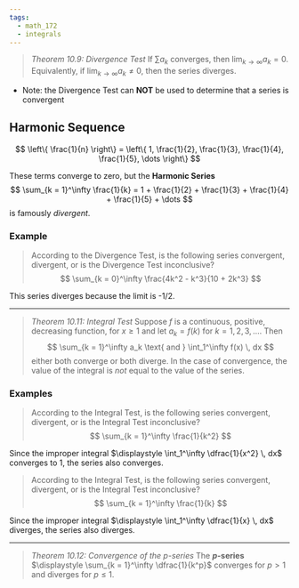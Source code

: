 ```yaml
---
tags:
  - math_172
  - integrals
---
```


> *Theorem 10.9: Divergence Test*
> If $\displaystyle \sum a_k$ converges, then $\displaystyle \lim_{k \to \infty} a_k = 0$. Equivalently, if $\displaystyle \lim_{k \to \infty} a_k \neq 0$, then the series diverges.

- Note: the Divergence Test can **NOT** be used to determine that a series is convergent

## Harmonic Sequence

$$ \left\{ \frac{1}{n} \right\} = \left\{ 1, \frac{1}{2}, \frac{1}{3}, \frac{1}{4}, \frac{1}{5}, \dots \right\} $$

These terms converge to zero, but the **Harmonic Series**
$$ \sum_{k = 1}^\infty \frac{1}{k} = 1 + \frac{1}{2} + \frac{1}{3} + \frac{1}{4} + \frac{1}{5} + \dots $$
is famously *divergent*.

### Example

> According to the Divergence Test, is the following series convergent, divergent, or is the Divergence Test inconclusive?
> $$ \sum_{k = 0}^\infty \frac{4k^2 - k^3}{10 + 2k^3} $$

This series diverges because the limit is -1/2.

---

> *Theorem 10.11: Integral Test*
> Suppose $f$ is a continuous, positive, decreasing function, for $x \geq 1$ and let $a_k = f(k)$ for $k = 1, 2, 3, \dots$. Then
> $$ \sum_{k = 1}^\infty a_k \text{ and } \int_1^\infty f(x) \, dx $$
> either both converge or both diverge. In the case of convergence, the value of the integral is *not* equal to the value of the series.

### Examples

> According to the Integral Test, is the following series convergent, divergent, or is the Integral Test inconclusive?
> $$ \sum_{k = 1}^\infty \frac{1}{k^2} $$

Since the improper integral $\displaystyle \int_1^\infty \dfrac{1}{x^2} \, dx$ converges to 1, the series also converges.

> According to the Integral Test, is the following series convergent, divergent, or is the Integral Test inconclusive?
> $$ \sum_{k = 1}^\infty \frac{1}{k} $$

Since the improper integral $\displaystyle \int_1^\infty \dfrac{1}{x} \, dx$ diverges, the series also diverges.

---

> *Theorem 10.12: Convergence of the $p$-series*
> The **$p$-series** $\displaystyle \sum_{k = 1}^\infty \dfrac{1}{k^p}$ converges for $p > 1$ and diverges for $p \leq 1$.